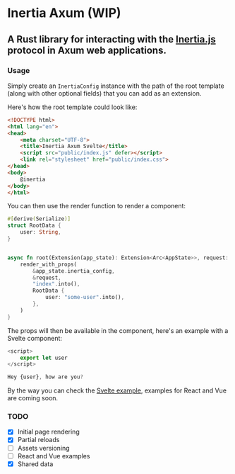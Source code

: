 # Inertia Axum (WIP)
## A Rust library for interacting with the [Inertia.js](https://inertiajs.com/) protocol in Axum web applications.

### Usage
Simply create an `InertiaConfig` instance with the path of the root template (along with other optional fields) that you can add as an extension.

Here's how the root template could look like:
```html
<!DOCTYPE html>
<html lang="en">
<head>
    <meta charset="UTF-8">
    <title>Inertia Axum Svelte</title>
    <script src="public/index.js" defer></script>
    <link rel="stylesheet" href="public/index.css">
</head>
<body>
    @inertia
</body>
</html>
```

You can then use the render function to render a component:
```rust
#[derive(Serialize)]
struct RootData {
    user: String,
}


async fn root(Extension(app_state): Extension<Arc<AppState>>, request: Request) -> Response {
    render_with_props(
        &app_state.inertia_config,
        &request,
        "index".into(),
        RootData {
            user: "some-user".into(),
        },
    )
}
```
The props will then be available in the component, here's an example with a Svelte component:
```js
<script>
    export let user
</script>

Hey {user}, how are you?
```

By the way you can check the [Svelte example](/examples/svelte/), examples for React and Vue are coming soon.

### TODO
- [X] Initial page rendering
- [X] Partial reloads
- [ ] Assets versioning
- [ ] React and Vue examples
- [X] Shared data
